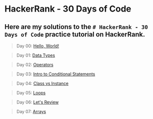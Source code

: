 # HackerRank - 30 Days of Code
## Here are my solutions to the `# HackerRank - 30 Days of Code` practice tutorial on HackerRank.


> Day 00: [Hello, World!](Day-00/Hello-World.js)


> Day 01: [Data Types](Day-01/Data-Types.js)


> Day 02: [Operators](Day-02/Operators.js)


> Day 03: [Intro to Conditional Statements](Day-03/Intro-to-Conditional-Statements.js)


> Day 04: [Class vs Instance](Day-04/Class-vs-Instance.js)


> Day 05: [Loops](Day-05/Loops.js)


> Day 06: [Let's Review](Day-06/Lets-Review.js)


> Day 07: [Arrays](Day-07/Arrays.js)